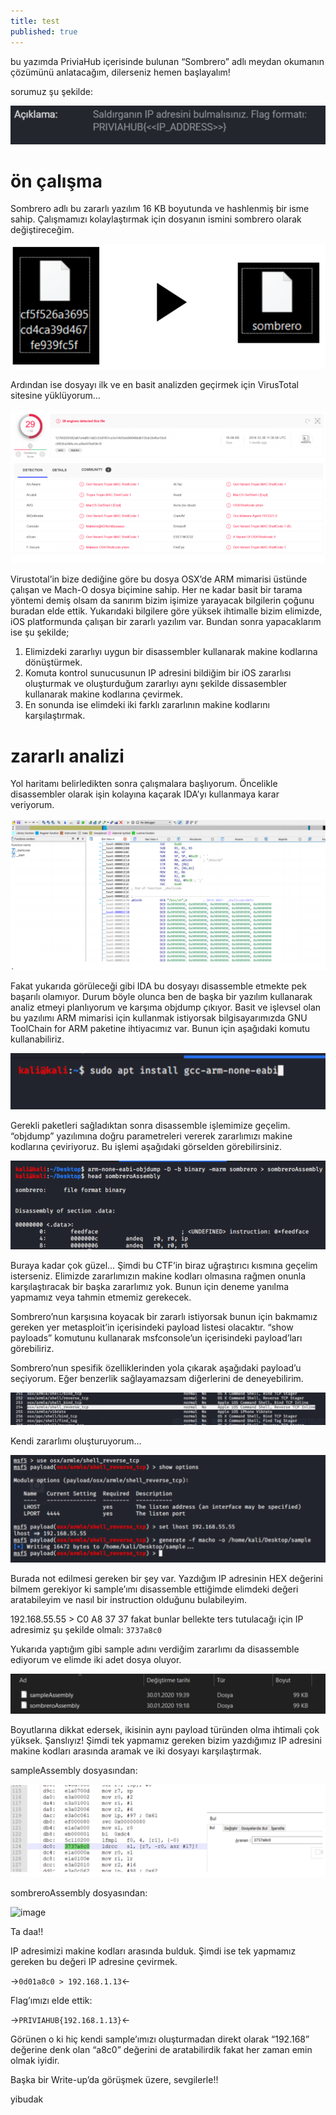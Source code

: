 ```yaml
---
title: test
published: true
---
```


bu yazımda PriviaHub içerisinde bulunan “Sombrero” adlı meydan okumanın çözümünü anlatacağım, dilerseniz hemen başlayalım!

sorumuz şu şekilde:

![image](post_resources/sombrero/description.png)

# [](#header-3)ön çalışma

Sombrero adlı bu zararlı yazılım 16 KB boyutunda ve hashlenmiş bir isme sahip. Çalışmamızı kolaylaştırmak için dosyanın ismini sombrero olarak değiştireceğim.

![image](post_resources/sombrero/changename.png)

Ardından ise dosyayı ilk ve en basit analizden geçirmek için VirusTotal sitesine yüklüyorum…

![image](post_resources/sombrero/virustotal.png)

Virustotal’in bize dediğine göre bu dosya OSX’de ARM mimarisi üstünde çalışan ve Mach-O dosya biçimine sahip. Her ne kadar basit bir tarama yöntemi demiş olsam da sanırım bizim işimize yarayacak bilgilerin çoğunu buradan elde ettik. Yukarıdaki bilgilere göre yüksek ihtimalle bizim elimizde, iOS platformunda çalışan bir zararlı yazılım var. Bundan sonra yapacaklarım ise şu şekilde;

1. Elimizdeki zararlıyı uygun bir disassembler kullanarak makine kodlarına dönüştürmek.
1. Komuta kontrol sunucusunun IP adresini bildiğim bir iOS zararlısı oluşturmak ve oluşturduğum zararlıyı aynı şekilde dissasembler kullanarak makine kodlarına çevirmek.
1. En sonunda ise elimdeki iki farklı zararlının makine kodlarını karşılaştırmak.

# [](#header-3)zararlı analizi

Yol haritamı belirledikten sonra çalışmalara başlıyorum. Öncelikle disassembler olarak işin kolayına kaçarak IDA’yı kullanmaya karar veriyorum.

![image](post_resources/sombrero/ida.png)

Fakat yukarıda görüleceği gibi IDA bu dosyayı disassemble etmekte pek başarılı olamıyor. Durum böyle olunca ben de başka bir yazılım kullanarak analiz etmeyi planlıyorum ve karşıma objdump çıkıyor. Basit ve işlevsel olan bu yazılımı ARM mimarisi için kullanmak istiyorsak bilgisayarımızda GNU ToolChain for ARM paketine ihtiyacımız var. Bunun için aşağıdaki komutu kullanabiliriz.

![image](post_resources/sombrero/installpackages.png)

Gerekli paketleri sağladıktan sonra disassemble işlemimize geçelim. “objdump” yazılımına doğru parametreleri vererek zararlımızı makine kodlarına çeviriyoruz. Bu işlemi aşağıdaki görselden görebilirsiniz.

![image](post_resources/sombrero/objdump.png)

Buraya kadar çok güzel… Şimdi bu CTF’in biraz uğraştırıcı kısmına geçelim isterseniz. Elimizde zararlımızın makine kodları olmasına rağmen onunla karşılaştıracak bir başka zararlımız yok. Bunun için deneme yanılma yapmamız veya tahmin etmemiz gerekecek.

Sombrero’nun karşısına koyacak bir zararlı istiyorsak bunun için bakmamız gereken yer metasploit’in içerisindeki payload listesi olacaktır. “show payloads” komutunu kullanarak msfconsole’un içerisindeki payload’ları görebiliriz.

Sombrero’nun spesifik özelliklerinden yola çıkarak aşağıdaki payload’u seçiyorum. Eğer benzerlik sağlayamazsam diğerlerini de deneyebilirim.

![image](post_resources/sombrero/payload.png)

Kendi zararlımı oluşturuyorum…

![image](post_resources/sombrero/msfconsole.png)

Burada not edilmesi gereken bir şey var. Yazdığım IP adresinin HEX değerini bilmem gerekiyor ki sample’ımı disassemble ettiğimde elimdeki değeri aratabileyim ve nasıl bir instruction olduğunu bulabileyim.

192.168.55.55 > C0 A8 37 37 fakat bunlar bellekte ters tutulacağı için IP adresimiz şu şekilde olmalı: `3737a8c0`

Yukarıda yaptığım gibi sample adını verdiğim zararlımı da disassemble ediyorum ve elimde iki adet dosya oluyor.

![image](post_resources/sombrero/compare.png)

Boyutlarına dikkat edersek, ikisinin aynı payload türünden olma ihtimali çok yüksek. Şanslıyız! Şimdi tek yapmamız gereken bizim yazdığımız IP adresini makine kodları arasında aramak ve iki dosyayı karşılaştırmak.

sampleAssembly dosyasından:

![image](post_resources/sombrero/sampleassembly.png)

sombreroAssembly dosyasından:

![image](post_resources/sombrero/sombrerossembly.png)

Ta daa!!

IP adresimizi makine kodları arasında bulduk. Şimdi ise tek yapmamız gereken bu değeri IP adresine çevirmek.

->`0d01a8c0 > 192.168.1.13`<-

Flag’ımızı elde ettik:

->`PRIVIAHUB{192.168.1.13}`<-

Görünen o ki hiç kendi sample’ımızı oluşturmadan direkt olarak “192.168” değerine denk olan “a8c0” değerini de aratabilirdik fakat her zaman emin olmak iyidir.

Başka bir Write-up’da görüşmek üzere, sevgilerle!!

yibudak
